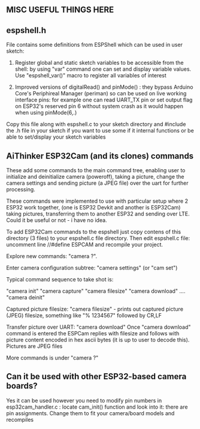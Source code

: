 MISC USEFUL THINGS HERE
-----------------------




espshell.h
----------

File contains some definitions from ESPShell which can be used in user sketch:

1. Register global and static sketch variables to be accessible from 
   the shell: by using "var" command one can set and display variable values.
   Use "espshell_var()" macro to register all variables of interest


2. Improved versions of digitalRead() and pinMode() : they bypass Arduino Core's
   Periphireal Manager (periman) so can be used on live working interface pins:
   for example one can read UART_TX pin or set output flag on ESP32's reserved
   pin 6 without system crash as it would happen when using pinMode(6,.)

Copy this file along with espshell.c to your sketch directory and #include the
.h file in your sketch if you want to use some if it internal functions or be able
to set/display your sketch variables 
   


AiThinker ESP32Cam (and its clones) commands
--------------------------------------------

These add some commands to the main command tree, enabling user to initialize and
deinitialize camera (poweroff), taking a picture, change the camera settings and
sending picture (a JPEG file) over the uart for further processing.

These commands were implemented to use with particular setup where 2 ESP32 work together,
(one is ESP32 Devkit and another is ESP32Cam) taking pictures, transferring them to
another ESP32 and sending over LTE. Could it be useful or not - i have no idea.


To add ESP32Cam commands to the espshell just copy contens of this directory (3 files) to your
espshell.c file directory. Then edit espshell.c file: uncomment line //#define ESPCAM and recompile
your project.

Explore new commands: "camera ?". 

Enter camera configuration subtree: "camera settings" (or "cam set")

Typical command sequence to take shot is:

"camera init"
"camera capture"
"camera filesize"
"camera download"
....
"camera deinit"


Captured picture filesize:
"camera filesize" - prints out captured picture (JPEG) filesize, something like "% 1234567" followed by CR,LF

Transfer picture over UART:
"camera download"
Once "camera download" command is entered the ESPCam replies with filesize and follows with
picture content encoded in hex ascii bytes (it is up to user to decode this). Pictures are JPEG
files

More commands is under "camera ?"

Can it be used with other ESP32-based camera boards?
----------------------------------------------------

Yes it can be used however you need to modify pin numbers in esp32cam_handler.c : locate cam_init() function
and look into it: there are pin assignments. Change them to fit your camera/board models and recompiles

